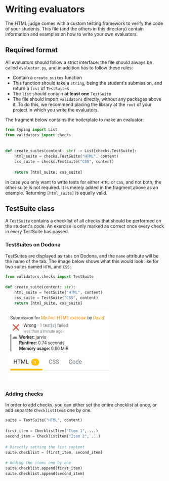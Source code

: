 # Writing evaluators

The HTML judge comes with a custom testing framework to verify the code of your students.  This file (and the others in this directory) contain information and examples on how to write your own evaluators.

## Required format

All evaluators should follow a strict interface: the file should always be called `evaluator.py`, and in addition has to follow these rules:

- Contain a `create_suites` function
- This function should take a `string`, being the student's submission, and return a `list` of `TestSuite`s
- The `list` should contain **at least one** `TestSuite`
- The file should import `validators` directly, without any packages above it. To do this, we recommend placing the library at the `root` of your project in which you write the evaluators.

The fragment below contains the boilerplate to make an evaluator:

```python
from typing import List
from validators import checks


def create_suites(content: str) -> List[checks.TestSuite]:
    html_suite = checks.TestSuite("HTML", content)
    css_suite = checks.TestSuite("CSS", content)

    return [html_suite, css_suite]

```

In case you only want to write tests for either `HTML` or `CSS`, and not both, the other suite is not required. It is merely added in the fragment above as an example. Returning `[html_suite]` is equally valid.

## TestSuite class

A `TestSuite` contains a checklist of all checks that should be performed on the student's code. An exercise is only marked as correct once every check in every TestSuite has passed.

### TestSuites on Dodona

TestSuites are displayed as `tabs` on Dodona, and the `name` attribute will be the name of the tab. The image below shows what this would look like for two suites named `HTML` and `CSS`:

```python
from validators.checks import TestSuite

def create_suite(content: str):
    html_suite = TestSuite("HTML", content)
    css_suite = TestSuite("CSS", content)
    return [html_suite, css_suite]
```

<img src="media/tabs.png" alt="image: TestSuites visualized on Dodona.">

### Adding checks

In order to add checks, you can either set the entire checklist at once, or add separate `ChecklistItem`s one by one.

```python
suite = TestSuite("HTML", content)

first_item = ChecklistItem("Item 1", ...)
second_item = ChecklistItem("Item 2", ...)

# Directly setting the list content
suite.checklist = [first_item, second_item]

# Adding the items one by one
suite.checklist.append(first_item)
suite.checklist.append(second_item)
```